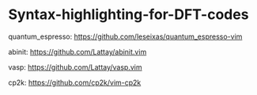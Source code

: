 # Syntax-highlighting-for-DFT-codes

quantum_espresso:
https://github.com/leseixas/quantum_espresso-vim

abinit:
https://github.com/Lattay/abinit.vim

vasp:
https://github.com/Lattay/vasp.vim

cp2k:
https://github.com/cp2k/vim-cp2k
